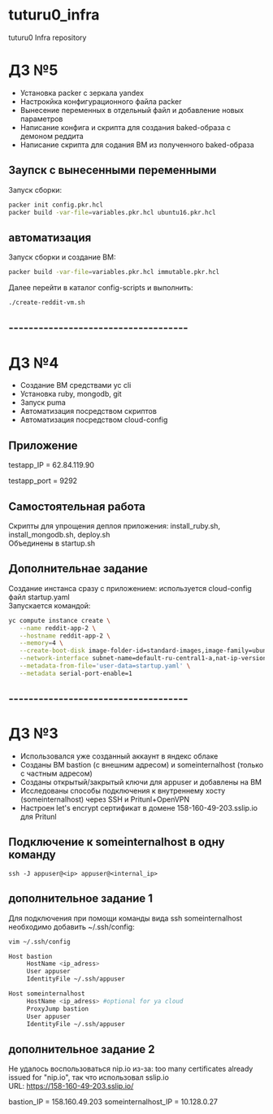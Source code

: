 # tuturu0_infra
tuturu0 Infra repository


# ДЗ №5

- Установка packer с зеркала yandex
- Настрокйка конфигурационного файла packer
- Вынесение переменных в отдельный файл и добавление новых параметров
- Написание конфига и скрипта для создания baked-образа с демоном реддита
- Написание скрипта для содания ВМ из полученного baked-образа

## Заупск с вынесенными переменными

Запуск сборки:
```Bash
packer init config.pkr.hcl
packer build -var-file=variables.pkr.hcl ubuntu16.pkr.hcl
```

## автоматизация

Запуск сборки и создание ВМ:
```Bash
packer build -var-file=variables.pkr.hcl immutable.pkr.hcl
```
Далее перейти в каталог config-scripts и выполнить:
```Bash
./create-reddit-vm.sh
```


## ------------------------------------



# ДЗ №4

- Создание ВМ средствами yc cli
- Установка ruby, mongodb, git
- Запуск puma
- Автоматизация посредством скриптов
- Автоматизация посредством cloud-config

## Приложение

testapp_IP = 62.84.119.90

testapp_port = 9292

## Самостоятельная работа

Скрипты для упрощения деплоя приложения: install_ruby.sh, install_mongodb.sh, deploy.sh<br/>
Объединены в startup.sh

## Дополнительнае задание

Создание инстанса сразу с приложением: используется cloud-config файл startup.yaml <br/>
Запускается командой:

```Bash
yc compute instance create \
   --name reddit-app-2 \
   --hostname reddit-app-2 \
   --memory=4 \
   --create-boot-disk image-folder-id=standard-images,image-family=ubuntu-1604-lts,size=10GB \
   --network-interface subnet-name=default-ru-central1-a,nat-ip-version=ipv4 \
   --metadata-from-file='user-data=startup.yaml' \
   --metadata serial-port-enable=1
```



## ------------------------------------



# ДЗ №3

- Использовался уже созданный аккаунт в яндекс облаке
- Созданы ВМ bastion (с внешним адресом) и someinternalhost (только с частным адресом)
- Созданы открытый/закрытый ключи для appuser и добавлены на ВМ
- Исследованы способы подключения к внутреннему хосту (someinternalhost) через SSH и Pritunl+OpenVPN
- Настроен let's encrypt сертификат в домене 158-160-49-203.sslip.io для Pritunl

## Подключение к someinternalhost в одну команду

```
ssh -J appuser@<ip> appuser@<internal_ip>
```

## дополнительное задание 1
Для подключения при помощи команды вида ssh someinternalhost необходимо добавить ~/.ssh/config:

```Bash
vim ~/.ssh/config

Host bastion
     HostName <ip_adress>
     User appuser
     IdentityFile ~/.ssh/appuser

Host someinternalhost
     HostName <ip_adress> #optional for ya cloud
     ProxyJump bastion
     User appuser
     IdentityFile ~/.ssh/appuser

```

## дополнительное задание 2
Не удалось воспользоваться nip.io из-за: too many certificates already issued for \"nip.io\", так что использовал sslip.io<br>
URL: https://158-160-49-203.sslip.io/

bastion_IP = 158.160.49.203
someinternalhost_IP = 10.128.0.27


